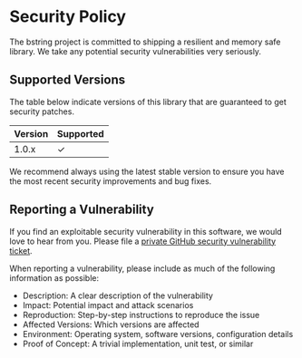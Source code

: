 # Security Policy

The bstring project is committed to shipping a resilient and memory safe library.
We take any potential security vulnerabilities very seriously.

## Supported Versions

The table below indicate versions of this library that are guaranteed to get security patches.

| Version | Supported |
| ------- | --------- |
| 1.0.x   | ✓         |

We recommend always using the latest stable version to ensure you have the most recent security improvements and bug fixes.

## Reporting a Vulnerability

If you find an exploitable security vulnerability in this software, we would love to hear from you.
Please file a [private GitHub security vulnerability ticket](https://github.com/msteinert/bstring/security/advisories/new).

When reporting a vulnerability, please include as much of the following information as possible:

- Description: A clear description of the vulnerability
- Impact: Potential impact and attack scenarios
- Reproduction: Step-by-step instructions to reproduce the issue
- Affected Versions: Which versions are affected
- Environment: Operating system, software versions, configuration details
- Proof of Concept: A trivial implementation, unit test, or similar
